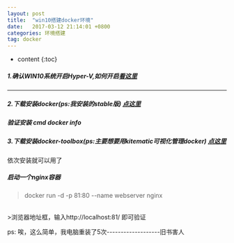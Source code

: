 ```yaml
---
layout: post
title:  "win10搭建docker环境"
date:   2017-03-12 21:14:01 +0800
categories: 环境搭建
tag: docker
---
```


* content
{:toc}
##### 1.确认WIN10系统开启Hyper-V,如何开启<a href="http://jingyan.baidu.com/article/86fae346c9311e3c49121aa9.html">看这里</a>

------

##### 2.下载安装docker(ps:我安装的stable版) <a href="https://www.docker.com/community-edition#/download">点这里</a>
#####  验证安装  cmd  docker info
##### 3.下载安装docker-toolbox(ps:主要想要用kitematic可视化管理docker) <a href="https://www.docker.com/products/docker-toolbox">点这里</a>
依次安装就可以用了
##### 启动一个nginx容器
>docker run -d -p 81:80 --name webserver nginx	
<br/>
>浏览器地址框，输入http://localhost:81/ 即可验证

ps: 唉，这么简单，我电脑重装了5次-------------------旧书害人

​	

[jekyll]:      http://jekyllrb.com
[jekyll-gh]:   https://github.com/jekyll/jekyll
[jekyll-help]: https://github.com/jekyll/jekyll-help
